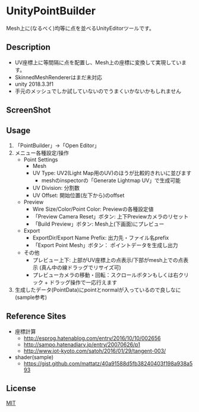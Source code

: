 # UnityPointBuilder
Mesh上に(なるべく)均等に点を並べるUnityEditorツールです。

## Description
- UV座標上に等間隔に点を配置し、Mesh上の座標に変換して実現しています。
- SkinnedMeshRendererはまだ未対応
- unity 2018.3.3f1
- 手元のメッシュでしか試していないのでうまくいかないかもしれません

## ScreenShot

## Usage

1. 「PointBuilder」→「Open Editor」
1. メニュー各種設定/操作
    - Point Settings
        - Mesh
        - UV Type: UV2(Light Map用のUV)のほうが比較的きれいに並びます
            - meshのinspectorの「Generate Lightmap UV」で生成可能
        - UV Division: 分割数
        - UV Offset: 開始位置(左下から)のoffset
    - Preview
        - Wire Size/Color/Point Color: Previewの各種設定値
        - 「Preview Camera Reset」ボタン: 上下Previewカメラのリセット
        - 「Build Preview」ボタン: Mesh上(下画面)にプレビュー
    - Export
        - ExportDir/Export Name Prefix: 出力先・ファイル名prefix
        - 「Export Point Mesh」ボタン： ポイントデータを生成し出力
    - その他
        - プレビュー上下: 上部がUV座標上の点表示/下部がmesh上での点表示 (真ん中の線ドラッグでリサイズ可)
        - プレビューカメラの移動・回転：スクロールボタンもしくは右クリック + ドラッグ操作で一応行えます
1. 生成したデータ(PointData)にpointとnormalが入っているので良しなに(sample参考)

## Reference Sites
- 座標計算
    - http://esprog.hatenablog.com/entry/2016/10/10/002656
    - http://sampo.hatenadiary.jp/entry/20070626/p1
    - http://www.iot-kyoto.com/satoh/2016/01/29/tangent-003/
- shader(sample)
    - https://gist.github.com/mattatz/40a91588d5fb38240403f198a938a593

## License
[MIT](LICENSE.txt)
